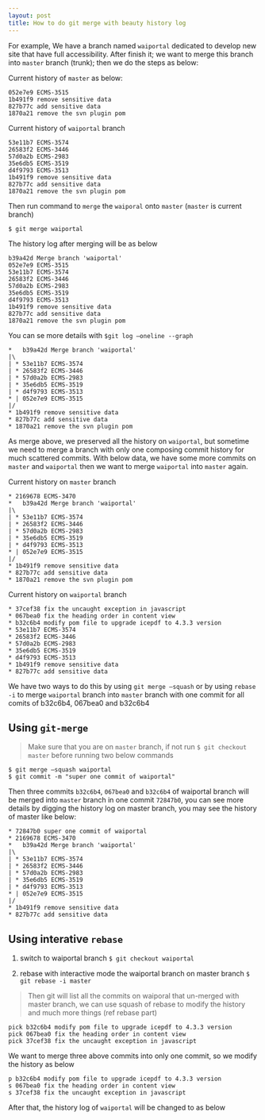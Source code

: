 ```yaml
---
layout: post
title: How to do git merge with beauty history log
---
```


For example, We have a branch named `waiportal` dedicated to develop new site that have full accessibility. After finish it; we want to merge this branch into `master` branch (trunk); then we do the steps as below:

Current history of `master` as below:
```
052e7e9 ECMS-3515 
1b491f9 remove sensitive data 
827b77c add sensitive data 
1870a21 remove the svn plugin pom 
```

Current history of `waiportal` branch
```
53e11b7 ECMS-3574 
26583f2 ECMS-3446 
57d0a2b ECMS-2983 
35e6db5 ECMS-3519 
d4f9793 ECMS-3513 
1b491f9 remove sensitive data 
827b77c add sensitive data 
1870a21 remove the svn plugin pom 
```

Then run command to `merge` the `waiporal` onto `master` (`master` is current branch)
```
$ git merge waiportal
```

The history log after merging will be as below
```
b39a42d Merge branch 'waiportal' 
052e7e9 ECMS-3515 
53e11b7 ECMS-3574 
26583f2 ECMS-3446 
57d0a2b ECMS-2983 
35e6db5 ECMS-3519 
d4f9793 ECMS-3513 
1b491f9 remove sensitive data 
827b77c add sensitive data 
1870a21 remove the svn plugin pom 
```

You can se more details with `$git log –oneline --graph`
```
*   b39a42d Merge branch 'waiportal' 
|\  
| * 53e11b7 ECMS-3574 
| * 26583f2 ECMS-3446 
| * 57d0a2b ECMS-2983 
| * 35e6db5 ECMS-3519 
| * d4f9793 ECMS-3513 
* | 052e7e9 ECMS-3515 
|/  
* 1b491f9 remove sensitive data 
* 827b77c add sensitive data 
* 1870a21 remove the svn plugin pom 
```

As merge above, we preserved all the history on `waiportal`, but sometime we need to merge a branch with only one composing commit history for much scattered commits. 
With below data, we have some more commits on `master` and `waiportal` then we want to merge `waiportal` into `master` again.

Current history on `master` branch
```
* 2169678 ECMS-3470 
*   b39a42d Merge branch 'waiportal' 
|\  
| * 53e11b7 ECMS-3574 
| * 26583f2 ECMS-3446 
| * 57d0a2b ECMS-2983 
| * 35e6db5 ECMS-3519 
| * d4f9793 ECMS-3513 
* | 052e7e9 ECMS-3515 
|/  
* 1b491f9 remove sensitive data 
* 827b77c add sensitive data 
* 1870a21 remove the svn plugin pom 
```

Current history on `waiportal` branch
```
* 37cef38 fix the uncaught exception in javascript 
* 067bea0 fix the heading order in content view 
* b32c6b4 modify pom file to upgrade icepdf to 4.3.3 version 
* 53e11b7 ECMS-3574 
* 26583f2 ECMS-3446 
* 57d0a2b ECMS-2983 
* 35e6db5 ECMS-3519 
* d4f9793 ECMS-3513 
* 1b491f9 remove sensitive data 
* 827b77c add sensitive data 
```

We have two ways to do this by using `git merge –squash` or by using `rebase -i` to merge `waiportal` branch into `master` branch with one commit for all comits of  b32c6b4,  067bea0 and  b32c6b4

## Using `git-merge`

  > Make sure that you are on `master` branch, if not run `$ git checkout master` before running two below commands

```
$ git merge –squash waiportal
$ git commit -m "super one commit of waiportal"
```

Then three commits  `b32c6b4`,  `067bea0` and  `b32c6b4` of waiportal branch will be merged into `master` branch in one commit `72847b0`, you can see more details by digging the history log on master branch, you may see the history of master like below:

```
* 72847b0 super one commit of waiportal
* 2169678 ECMS-3470
*   b39a42d Merge branch 'waiportal'
|\  
| * 53e11b7 ECMS-3574
| * 26583f2 ECMS-3446
| * 57d0a2b ECMS-2983
| * 35e6db5 ECMS-3519
| * d4f9793 ECMS-3513
* | 052e7e9 ECMS-3515
|/  
* 1b491f9 remove sensitive data
* 827b77c add sensitive data
```

## Using interative `rebase`

  1. switch to waiportal branch
    ```
    $ git checkout waiportal
    ```
  
  2. rebase with interactive mode the waiportal branch on master branch
    ```
    $ git rebase -i master
    ```

  > Then git will list all the commits on waiporal that un-merged with master branch, we can use squash of rebase to modify the history and much more things (ref rebase part)

  ```
  pick b32c6b4 modify pom file to upgrade icepdf to 4.3.3 version
  pick 067bea0 fix the heading order in content view
  pick 37cef38 fix the uncaught exception in javascript
  ```
  
  We want to merge three above commits into only one commit, so we modify the history as below
  ```
  p b32c6b4 modify pom file to upgrade icepdf to 4.3.3 version
  s 067bea0 fix the heading order in content view
  s 37cef38 fix the uncaught exception in javascript
  ```
  
  After that, the history log of `waiportal` will be changed to as below
  
  ```
  ```











